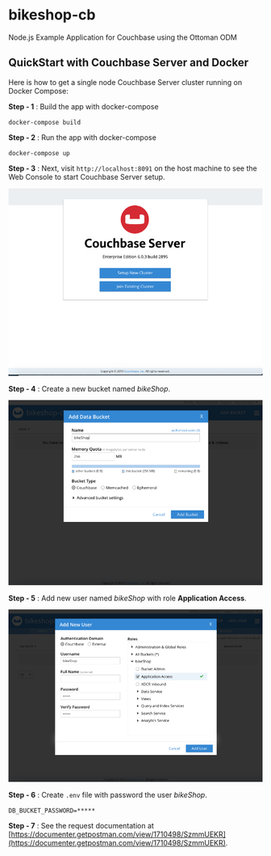 # bikeshop-cb
Node.js Example Application for Couchbase using the Ottoman ODM

## QuickStart with Couchbase Server and Docker
Here is how to get a single node Couchbase Server cluster running on Docker Compose:

**Step - 1** : Build the app with docker-compose

```console
docker-compose build
```

**Step - 2** : Run the app with docker-compose

```console
docker-compose up
```

**Step - 3** : Next, visit `http://localhost:8091` on the host machine to see the Web Console to start Couchbase Server setup.

![Web Console to start Couchbase Server setup](.screenshots/web-console.png)

**Step - 4** : Create a new bucket named *bikeShop*.

![Add Bucket](.screenshots/add-bucket.png)

**Step - 5** : Add new user named *bikeShop* with role **Application Access**.

![Add User](.screenshots/add-user.png)

**Step - 6** : Create `.env` file with password the user *bikeShop*.

```
DB_BUCKET_PASSWORD=*****
```

**Step - 7** : See the request documentation at 
[https://documenter.getpostman.com/view/1710498/SzmmUEKR](https://documenter.getpostman.com/view/1710498/SzmmUEKR).
